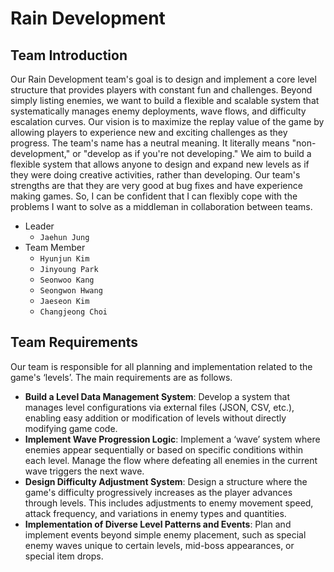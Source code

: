 # Rain Development

## Team Introduction

Our Rain Development team's goal is to design and implement a core level structure that provides players with constant fun and challenges. Beyond simply listing enemies, we want to build a flexible and scalable system that systematically manages enemy deployments, wave flows, and difficulty escalation curves. Our vision is to maximize the replay value of the game by allowing players to experience new and exciting challenges as they progress. The team's name has a neutral meaning. It literally means "non-development," or "develop as if you're not developing." We aim to build a flexible system that allows anyone to design and expand new levels as if they were doing creative activities, rather than developing. Our team's strengths are that they are very good at bug fixes and have experience making games. So, I can be confident that I can flexibly cope with the problems I want to solve as a middleman in collaboration between teams.

- Leader
    - `Jaehun Jung`
- Team Member
    - `Hyunjun Kim`
    - `Jinyoung Park`
    - `Seonwoo Kang`
    - `Seongwon Hwang`
    - `Jaeseon Kim`
    - `Changjeong Choi`

## Team Requirements

Our team is responsible for all planning and implementation related to the game's ‘levels’. The main requirements are as follows.

- **Build a Level Data Management System**: Develop a system that manages level configurations via external files (JSON, CSV, etc.), enabling easy addition or modification of levels without directly modifying game code.
- **Implement Wave Progression Logic**: Implement a ‘wave’ system where enemies appear sequentially or based on specific conditions within each level. Manage the flow where defeating all enemies in the current wave triggers the next wave.
- **Design Difficulty Adjustment System**: Design a structure where the game's difficulty progressively increases as the player advances through levels. This includes adjustments to enemy movement speed, attack frequency, and variations in enemy types and quantities.
- **Implementation of Diverse Level Patterns and Events**: Plan and implement events beyond simple enemy placement, such as special enemy waves unique to certain levels, mid-boss appearances, or special item drops.
